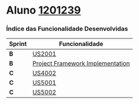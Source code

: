 Aluno [1201239](./) 
===============================

### Índice das Funcionalidade Desenvolvidas ###


| Sprint | Funcionalidade                       |
|--------|--------------------------------------|
| **B**  | [US2001](US2001)                     |
| **B**  | [Project Framework Implementation]() |
| **C**  | [US4002](US4002)                     |
| **C**  | [US5001](US5001)                     |
| **C**  | [US5002](US5002)                     |